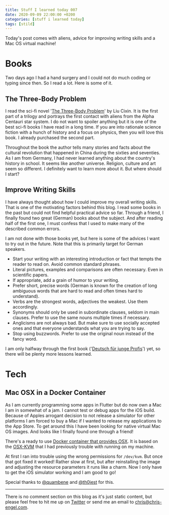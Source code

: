 ```yaml
---
title: Stuff I learned today 007
date: 2020-09-09 22:00:00 +0200
categories: [stuff i learned today]
tags: [stild]
---
```


Today's post comes with aliens, advice for improving writing skills and a Mac OS virtual machine!

# Books 

Two days ago I had a hand surgery and I could not do much coding or typing since then. So I read a lot. Here is some of it.

## The Three-Body Problem

I read the sci-fi novel '[The Three-Body Problem](<https://en.wikipedia.org/wiki/The_Three-Body_Problem_(novel)>)' by Liu Cixin. It is the first part of a trilogy and portrays the first contact with aliens from the Alpha Centauri star system. I do not want to spoiler anything but it is one of the best sci-fi books I have read in a long time. If you are into rationale science fiction with a hunch of history and a focus on physics, then you will love this book. I already purchased the second part.

Throughout the book the author tells many stories and facts about the cultural revolution that happened in China during the sixties and seventies. As I am from Germany, I had never learned anything about the country's history in school. It seems like another universe. Religion, culture and art seem so different. I definitely want to learn more about it. But where should I start?

## Improve Writing Skills

I have always thought about how I could improve my overall writing skills. That is one of the motivating factors behind this blog. I read some books in the past but could not find helpful practical advice so far. Through a friend, I finally found two great (German) books about the subject. And after reading half of the first one, I must confess that I used to make many of the described common errors.

I am not done with those books yet, but here is some of the advices I want to try out in the future. Note that this is primarily target for German speakers.

- Start your writing with an interesting introduction or fact that tempts the reader to read on. Avoid common standard phrases.
- Literal pictures, examples and comparisons are often necessary. Even in scientific papers.
- If appropriate, add a grain of humor to your writing.
- Prefer short, precise words (German is known for the creation of long ambiguous words that are hard to read and often times hard to understand).
- Verbs are the strongest words, adjectives the weakest. Use them accordingly.
- Synonyms should only be used in subordinate clauses, seldom in main clauses. Prefer to use the same nouns multiple times if necessary.
- Anglicisms are not always bad. But make sure to use socially accepted ones and that everyone understands what you are trying to say.
- Stop using buzzwords. Prefer to use the original noun instead of the fancy word.

I am only halfway through the first book ('[Deutsch für junge Profis](https://www.amazon.de/Deutsch-f%C3%BCr-junge-Profis-lebendig/dp/3871346721)') yet, so there will be plenty more lessons learned.

# Tech

## Mac OSX in a Docker Container

As I am currently programming some apps in Flutter but do now own a Mac I am in somewhat of a jam. I cannot test or debug apps for the iOS build. Because of Apples arrogant decision to not release a simulator for other platforms I am forced to buy a Mac if I wanted to release my applications to the App Store. To get around this I have been looking for native virtual Mac OS images. And looks like I finally found one through a friend!

There's a ready to use [Docker container that provides OSX](https://github.com/sickcodes/Docker-OSX). It is based on the [OSX-KVM](https://github.com/kholia/OSX-KVM) that I had previously trouble with running on my machine.

At first I ran into trouble using the wrong permissions for `/dev/kvm`. But once that got fixed it worked! Rather slow at first, but after reinstalling the image and adjusting the resource parameters it runs like a charm. Now I only have to get the iOS simulator working and I am good to go!

Special thanks to [@quambene](https://twitter.com/quambene) and [@th0jest](https://twitter.com/th0jest) for this.

---

There is no comment section on this blog as it's just static content, but please feel free to hit me up on [Twitter](https://twitter.com/chrsengel) or send me an email to chris@chris-engel.com.

